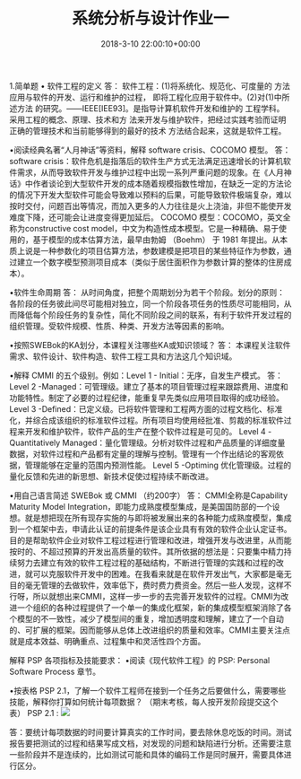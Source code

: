 ﻿---
layout: post
title: 系统分析与设计作业一
date: 2018-3-10 22:00:10+00:00
categories: 日志
tags: 博客
---

1.简单题
• 软件工程的定义
答： 软件工程：(1)将系统化、规范化、可度量的 方法应用与软件的开发、运行和维护的过程， 即将工程化应用于软件中。(2)对(1)中所述方法 的研究。——IEEE[IEE93]。是指导计算机软件开发和维护的 工程学科。采用工程的概念、原理、技术和方 法来开发与维护软件，把经过实践考验而证明 正确的管理技术和当前能够得到的最好的技术 方法结合起来，这就是软件工程。

•阅读经典名著“人月神话”等资料，解释 software crisis、COCOMO 模型。
答： software crisis：软件危机是指落后的软件生产方式无法满足迅速增长的计算机软件需求，从而导致软件开发与维护过程中出现一系列严重问题的现象。在《人月神话》中作者谈论到大型软件开发的成本随着规模指数性增加，在缺乏一定的方法论的情况下开发大型软件可能会导致难以预料的后果，可能导致软件极端复杂，难以按时交付，问题百出等情况，而加入更多的人力往往是火上浇油，非但不能使开发难度下降，还可能会让进度变得更加延后。
COCOMO 模型：COCOMO，英文全称为constructive cost model，中文为构造性成本模型。它是一种精确、易于使用的，基于模型的成本估算方法，最早由勃姆 （Boehm） 于 1981 年提出。从本质上说是一种参数化的项目估算方法，参数建模是把项目的某些特征作为参数，通过建立一个数字模型预测项目成本（类似于居住面积作为参数计算的整体的住房成本）。

•软件生命周期
答： 从时间角度，把整个周期划分为若干个阶段。划分的原则：各阶段的任务彼此间尽可能相对独立，同一个阶段各项任务的性质尽可能相同，从而降低每个阶段任务的复杂性，简化不同阶段之间的联系，有利于软件开发过程的组织管理。受软件规模、性质、种类、开发方法等因素的影响。 

•按照SWEBok的KA划分，本课程关注哪些KA或知识领域？
答： 本课程关注软件需求、软件设计、软件构造、软件工程工具和方法这几个知识域。

•解释 CMMI 的五个级别。例如：Level 1 - Initial：无序，自发生产模式。
答： Level 2 -Managed：可管理级。建立了基本的项目管理过程来跟踪费用、进度和功能特性。制定了必要的过程纪律，能重复早先类似应用项目取得的成功经验。
Level 3 -Defined：已定义级。已将软件管理和工程两方面的过程文档化、标准化，并综合成该组织的标准软件过程。所有项目均使用经批准、剪裁的标准软件过程来开发和维护软件，软件产品的生产在整个软件过程是可见的。
Level 4 -Quantitatively Managed：量化管理级。分析对软件过程和产品质量的详细度量数据，对软件过程和产品都有定量的理解与控制。管理有一个作出结论的客观依据，管理能够在定量的范围内预测性能。
Level 5 -Optiming 优化管理级。过程的量化反馈和先进的新思想、新技术促使过程持续不断改进。

•用自己语言简述 SWEBok 或 CMMI （约200字）
答： CMMI全称是Capability Maturity Model Integration，即能力成熟度模型集成，是美国国防部的一个设想。就是想把现在所有现存实施的与即将被发展出来的各种能力成熟度模型，集成到一个框架中去，申请此认证的前提条件是该企业具有有效的软件企业认定证书。目的是帮助软件企业对软件工程过程进行管理和改进，增强开发与改进里，从而能按时的、不超过预算的开发出高质量的软件。其所依据的想法是：只要集中精力持续努力去建立有效的软件工程过程的基础结构，不断进行管理的实践和过程的改进，就可以克服软件开发中的困难。在我看来就是在软件开发出气，大家都是毫无目的毫无管理的去做软件，效率低下，费时费力费资金。然后一些人发现，这样不行呀，所以就想出来CMMI，这样一步一步的去完善开发软件的过程。CMMI为改进一个组织的各种过程提供了一个单一的集成化框架，新的集成模型框架消除了各个模型的不一致性，减少了模型间的重复，增加透明度和理解，建立了一个自动的、可扩展的框架。因而能够从总体上改进组织的质量和效率。CMMI主要关注点就是成本效益、明确重点、过程集中和灵活性四个方面。

解释 PSP 各项指标及技能要求：
•阅读《现代软件工程》的 PSP: Personal Software Process 章节。 

•按表格 PSP 2.1，了解一个软件工程师在接到一个任务之后要做什么，需要哪些技能，解释你打算如何统计每项数据？ （期末考核，每人按开发阶段提交这个表）
PSP 2.1 : ![](https://github.com/LTimmy/LTimmy.github.io/tree/master/_posts/PSP2.1.png)

答：要统计每项数据的时间要计算真实的工作时间，要去除休息吃饭的时间。测试报告要把测试的过程和结果写成文档，对发现的问题和缺陷进行分析。还需要注意一些阶段并不是连续的，比如测试可能和具体的编码工作是同时展开，需要具体进行区分。







